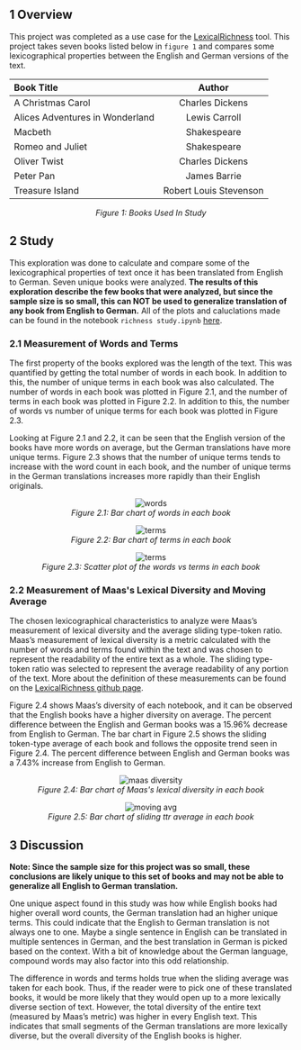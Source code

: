 ## 1 Overview
This project was completed as a use case for the [LexicalRichness](https://github.com/LSYS/LexicalRichness) tool. This project takes seven books listed below in `figure 1` and compares some lexicographical properties between the English and German versions of the text. 

| Book Title                        | Author                 | 
| :---                              |    :----:              | 
| A Christmas Carol                 | Charles Dickens        | 
| Alices Adventures in Wonderland   | Lewis Carroll          | 
| Macbeth                           | Shakespeare            |
| Romeo and Juliet                  | Shakespeare            |
| Oliver Twist                      | Charles Dickens        |
| Peter Pan                         | James Barrie           |
| Treasure Island                   | Robert Louis Stevenson |
<p align=center>
    <em> Figure 1: Books Used In Study </em>
</p>

## 2 Study

This exploration was done to calculate and compare some of the lexicographical properties of text once it has been translated from English to German. Seven unique books were analyzed. <b>The results of this exploration describe the few books that were analyzed, but since the sample size is so small, this can NOT be used to generalize translation of any book from English to German.</b> All of the plots and caluclations made can be found in the notebook `richness study.ipynb` [here](https://github.com/g-hurst/Comparing-Properties-of-German-and-English-Books/blob/main/richness%20study.ipynb). 

### 2.1 Measurement of Words and Terms

The first property of the books explored was the length of the text. This was quantified by getting the total number of words in each book. In addition to this, the number of unique terms in each book was also calculated. The number of words in each book was plotted in Figure 2.1, and the number of terms in each book was plotted in Figure 2.2. In addition to this, the number of words vs number of unique terms for each book was plotted in Figure 2.3. <br>

Looking at Figure 2.1 and 2.2, it can be seen that the English version of the books have more words on average, but the German translations have more unique terms. Figure 2.3 shows that the number of unique terms tends to increase with the word count in each book, and the number of unique terms in the German translations increases more rapidly than their English originals. 

<p align=center>
    <img alt="words" src="https://github.com/g-hurst/Comparing-Properties-of-German-and-English-Books/blob/main/figures/words.png">
    <br>
    <em>Figure 2.1: Bar chart of words in each book</em>
</p>

<p align=center>
    <img alt="terms" src="https://github.com/g-hurst/Comparing-Properties-of-German-and-English-Books/blob/main/figures/terms.png">
    <br>
    <em>Figure 2.2: Bar chart of terms in each book</em>
</p>

<p align=center>
    <img alt="terms" src="https://github.com/g-hurst/Comparing-Properties-of-German-and-English-Books/blob/main/figures/words%20vs%20terms%20scatter.png">
    <br>
    <em>Figure 2.3: Scatter plot of the words vs terms in each book</em>
</p>

### 2.2 Measurement of Maas's Lexical Diversity and Moving Average 

The chosen lexicographical characteristics to analyze were Maas’s measurement of lexical diversity and the average sliding type-token ratio. Maas’s measurement of lexical diversity is a metric calculated with the number of words and terms found within the text and was chosen to represent the readability of the entire text as a whole. The sliding type-token ratio was selected to represent the average readability of any portion of the text. More about the definition of these measurements can be found on the [LexicalRichness github page](https://github.com/LSYS/LexicalRichness). <br>

Figure 2.4 shows Maas’s diversity of each notebook, and it can be observed that the English books have a higher diversity on average. The percent difference between the English and German books was a 15.96% decrease from English to German. The bar chart in Figure 2.5 shows the sliding token-type average of each book and follows the opposite trend seen in Figure 2.4. The percent difference between English and German books was a 7.43% increase from English to German. 

<p align=center>
    <img alt="maas diversity" src="https://github.com/g-hurst/Comparing-Properties-of-German-and-English-Books/blob/main/figures/maas%20diversity.png">
    <br>
    <em>Figure 2.4: Bar chart of Maas's lexical diversity in each book</em>
</p>

<p align=center>
    <img alt="moving avg" src="https://github.com/g-hurst/Comparing-Properties-of-German-and-English-Books/blob/main/figures/moving%20avg.png">
    <br>
    <em>Figure 2.5: Bar chart of sliding ttr average in each book</em>
</p>

## 3 Discussion
<b> Note: Since the sample size for this project was so small, these conclusions are likely unique to this set of books and may not be able to generalize all English to German translation. </b> <br>

One unique aspect found in this study was how while English books had higher overall word counts, the German translation had an higher unique terms. This could indicate that the English to German translation is not always one to one. Maybe a single sentence in English can be translated in multiple sentences in German, and the best translation in German is picked based on the context. With a bit of knowledge about the German language, compound words may also factor into this odd relationship. <br>

The difference in words and terms holds true when the sliding average was taken for each book. Thus, if the reader were to pick one of these translated books, it would be more likely that they would open up to a more lexically diverse section of text. However, the total diversity of the entire text (measured by Maas’s metric) was higher in every English text. This indicates that small segments of the German translations are more lexically diverse, but the overall diversity of the English books is higher. 
